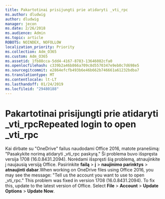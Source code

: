 ```yaml
---
title: Pakartotinai prisijungti prie atidaryti _vti_rpc
ms.author: dludwig
author: dludwig
manager: jecon
ms.date: 2/26/2018
ms.audience: Admin
ms.topic: article
ROBOTS: NOINDEX, NOFOLLOW
localization_priority: Priority
ms.collection: Adm_O365
ms.custom: Adm_O365
ms.assetid: 1fb88cca-5dd4-4167-8783-13646082cfa0
ms.openlocfilehash: c339b2a46b866a709c8d5570347e9eb0c7d698e5
ms.sourcegitcommit: e2864efcfb493b6e46b662b746661a61232bdba7
ms.translationtype: MT
ms.contentlocale: lt-LT
ms.lasthandoff: 01/24/2019
ms.locfileid: "29480188"
---
```

# <a name="repeated-login-to-open-vtirpc"></a><span data-ttu-id="ccadc-102">Pakartotinai prisijungti prie atidaryti _vti_rpc</span><span class="sxs-lookup"><span data-stu-id="ccadc-102">Repeated login to open _vti_rpc</span></span>

<span data-ttu-id="ccadc-p101">Kai dirbate su "OneDrive" failus naudodami Office 2016, matote pranešimą: "Pasakykite norimą atidaryti _vti_rpc paskyrą." Ši problema buvo išspręsta versija 1708 (16.0.8431.2094). Norėdami išspręsti šią problemą, atnaujinkite į naujausią versiją Office. Pasirinkite **failą** \> **į** \> **naujinimo parinktys** \> **atnaujinti dabar**.</span><span class="sxs-lookup"><span data-stu-id="ccadc-p101">When working on OneDrive files using Office 2016, you may see the message: "Tell us the account you want to use to open _vti_rpc." This problem was fixed in version 1708 (16.0.8431.2094). To fix this, update to the latest version of Office. Select **File** \> **Account** \> **Update Options** \> **Update Now**.</span></span>
  

